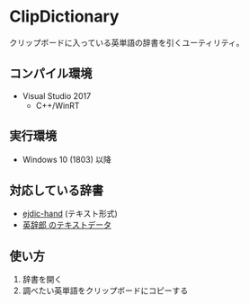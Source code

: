 ﻿# ClipDictionary

クリップボードに入っている英単語の辞書を引くユーティリティ。

## コンパイル環境

* Visual Studio 2017
    * C++/WinRT

## 実行環境

* Windows 10 (1803) 以降

## 対応している辞書

* [ejdic-hand](https://kujirahand.com/web-tools/EJDictFreeDL.php) (テキスト形式)
* [英辞郎 のテキストデータ](https://booth.pm/ja/items/777563)

## 使い方

1. 辞書を開く
2. 調べたい英単語をクリップボードにコピーする